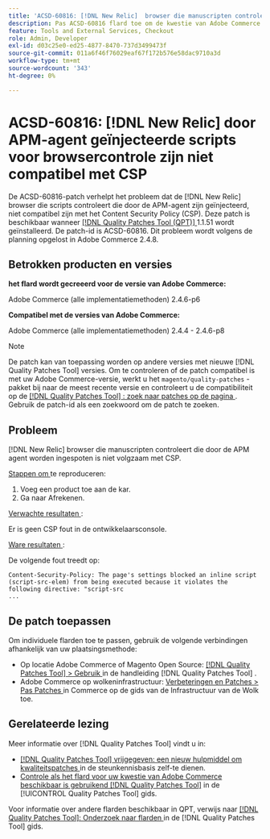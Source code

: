 ```yaml
---
title: 'ACSD-60816: [!DNL New Relic]  browser die manuscripten controleert door de agent van APM worden ingespoten is niet volgzaam met CSP'
description: Pas ACSD-60816 flard toe om de kwestie van Adobe Commerce te bevestigen waar  [!DNL New Relic]  browser die manuscripten controleert die door de agent APM worden ingespoten niet volgzaam met het Beleid van de Veiligheid van de Inhoud (CSP) zijn, die hun uitvoering verhinderen.
feature: Tools and External Services, Checkout
role: Admin, Developer
exl-id: d03c25e0-ed25-4877-8470-737d3499473f
source-git-commit: 011a6f46f76029eaf67f172b576e58dac9710a3d
workflow-type: tm+mt
source-wordcount: '343'
ht-degree: 0%

---
```


# ACSD-60816: [!DNL New Relic] door APM-agent geïnjecteerde scripts voor browsercontrole zijn niet compatibel met CSP

De ACSD-60816-patch verhelpt het probleem dat de [!DNL New Relic] browser die scripts controleert die door de APM-agent zijn geïnjecteerd, niet compatibel zijn met het Content Security Policy (CSP). Deze patch is beschikbaar wanneer [[!DNL Quality Patches Tool (QPT)] ](https://experienceleague.adobe.com/en/docs/commerce-operations/tools/quality-patches-tool/quality-patches-tool-to-self-serve-quality-patches) 1.1.51 wordt geïnstalleerd. De patch-id is ACSD-60816. Dit probleem wordt volgens de planning opgelost in Adobe Commerce 2.4.8.

## Betrokken producten en versies

**het flard wordt gecreeerd voor de versie van Adobe Commerce:**

Adobe Commerce (alle implementatiemethoden) 2.4.6-p6

**Compatibel met de versies van Adobe Commerce:**

Adobe Commerce (alle implementatiemethoden) 2.4.4 - 2.4.6-p8

>[!NOTE]
>
>De patch kan van toepassing worden op andere versies met nieuwe [!DNL Quality Patches Tool] versies. Om te controleren of de patch compatibel is met uw Adobe Commerce-versie, werkt u het `magento/quality-patches` -pakket bij naar de meest recente versie en controleert u de compatibiliteit op de [[!DNL Quality Patches Tool] : zoek naar patches op de pagina ](https://experienceleague.adobe.com/tools/commerce-quality-patches/index.html) . Gebruik de patch-id als een zoekwoord om de patch te zoeken.

## Probleem

[!DNL New Relic] browser die manuscripten controleert die door de APM agent worden ingespoten is niet volgzaam met CSP.

<u> Stappen om </u> te reproduceren:

1. Voeg een product toe aan de kar.
1. Ga naar Afrekenen.

<u> Verwachte resultaten </u>:

Er is geen CSP fout in de ontwikkelaarsconsole.

<u> Ware resultaten </u>:

De volgende fout treedt op:

```
Content-Security-Policy: The page's settings blocked an inline script (script-src-elem) from being executed because it violates the following directive: "script-src 
...
```

## De patch toepassen

Om individuele flarden toe te passen, gebruik de volgende verbindingen afhankelijk van uw plaatsingsmethode:

* Op locatie Adobe Commerce of Magento Open Source: [[!DNL Quality Patches Tool] > Gebruik ](/help/tools/quality-patches-tool/usage.md) in de handleiding [!DNL Quality Patches Tool] .
* Adobe Commerce op wolkeninfrastructuur: [ Verbeteringen en Patches > Pas Patches ](https://experienceleague.adobe.com/docs/commerce-cloud-service/user-guide/develop/upgrade/apply-patches.html) in Commerce op de gids van de Infrastructuur van de Wolk toe.

## Gerelateerde lezing

Meer informatie over [!DNL Quality Patches Tool] vindt u in:

* [[!DNL Quality Patches Tool]  vrijgegeven: een nieuw hulpmiddel om kwaliteitspatches ](https://experienceleague.adobe.com/en/docs/commerce-operations/tools/quality-patches-tool/quality-patches-tool-to-self-serve-quality-patches) in de steunkennisbasis zelf-te dienen.
* [ Controle als het flard voor uw kwestie van Adobe Commerce beschikbaar is gebruikend  [!DNL Quality Patches Tool]](/help/tools/quality-patches-tool/patches-available-in-qpt/check-patch-for-magento-issue-with-magento-quality-patches.md) in de [!UICONTROL Quality Patches Tool] gids.


Voor informatie over andere flarden beschikbaar in QPT, verwijs naar [[!DNL Quality Patches Tool]: Onderzoek naar flarden ](https://experienceleague.adobe.com/tools/commerce-quality-patches/index.html) in de [!DNL Quality Patches Tool] gids.

